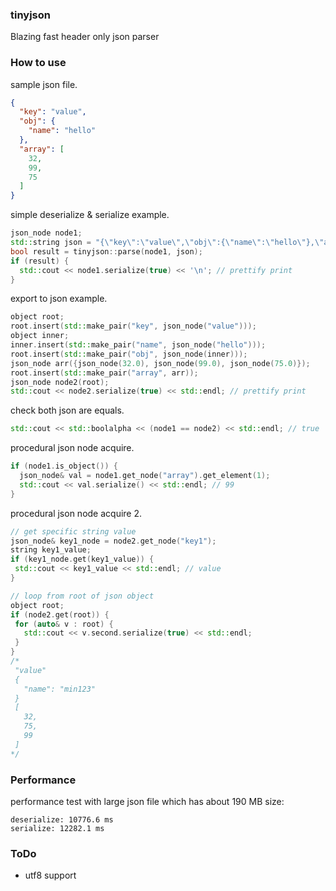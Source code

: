 ### tinyjson

Blazing fast header only json parser

### How to use

sample json file.
```json
{
  "key": "value",
  "obj": {
    "name": "hello"
  },
  "array": [
    32,
    99,
    75
  ]
}
```

simple deserialize & serialize example.
```c++
json_node node1;
std::string json = "{\"key\":\"value\",\"obj\":{\"name\":\"hello\"},\"array\":[32,99,75]}";
bool result = tinyjson::parse(node1, json);
if (result) {
  std::cout << node1.serialize(true) << '\n'; // prettify print
}
```

export to json example.
```c++
object root;
root.insert(std::make_pair("key", json_node("value")));
object inner;
inner.insert(std::make_pair("name", json_node("hello")));
root.insert(std::make_pair("obj", json_node(inner)));
json_node arr({json_node(32.0), json_node(99.0), json_node(75.0)});
root.insert(std::make_pair("array", arr));
json_node node2(root);
std::cout << node2.serialize(true) << std::endl; // prettify print
```

check both json are equals.
```c++
std::cout << std::boolalpha << (node1 == node2) << std::endl; // true
```

procedural json node acquire.
```c++
if (node1.is_object()) {
  json_node& val = node1.get_node("array").get_element(1);
  std::cout << val.serialize() << std::endl; // 99
}
```

procedural json node acquire 2.
```c++
// get specific string value
json_node& key1_node = node2.get_node("key1");
string key1_value;
if (key1_node.get(key1_value)) {
 std::cout << key1_value << std::endl; // value
}

// loop from root of json object
object root;
if (node2.get(root)) {
 for (auto& v : root) {
   std::cout << v.second.serialize(true) << std::endl;
 }
}
/*
 "value"
 {
   "name": "min123"
 }
 [
   32,
   75,
   99
 ]
*/
```

### Performance

performance test with large json file which has about 190 MB size:

```
deserialize: 10776.6 ms
serialize: 12282.1 ms
```

### ToDo

- utf8 support